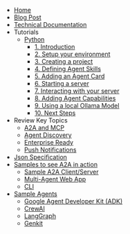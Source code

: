 <!-- docs/_sidebar.md -->

* [Home](/)
* [Blog Post](https://developers.googleblog.com/en/a2a-a-new-era-of-agent-interoperability/)
* [Technical Documentation](documentation.md)
* Tutorials
   * [Python](tutorials/python/1_introduction.md)
     * [1. Introduction](tutorials/python/1_introduction.md)
     * [2. Setup your environment](tutorials/python/2_setup.md)
     * [3. Creating a project](tutorials/python/3_create_a_project.md)
     * [4. Defining Agent Skills](tutorials/python/4_agent_skills.md)
     * [5. Adding an Agent Card](tutorials/python/5_add_agent_card.md)
     * [6. Starting a server](tutorials/python/6_start_server.md)
     * [7. Interacting with your server](tutorials/python/7_interact_with_server.md)
     * [8. Adding Agent Capabilities](tutorials/python/8_agent_capabilities.md)
     * [9. Using a local Ollama Model](tutorials/python/9_ollama_agent.md)
     * [10. Next Steps](tutorials/python/10_next_steps.md)
* Review Key Topics
  * [A2A and MCP](topics/a2a_and_mcp.md)
  * [Agent Discovery](topics/agent_discovery.md)
  * [Enterprise Ready](topics/enterprise_ready.md)
  * [Push Notifications](topics/push_notifications.md)
* [Json Specification](https://github.com/google/A2A/tree/main/specification/json)
* [Samples to see A2A in action](https://github.com/google/A2A/tree/main/samples)
  * [Sample A2A Client/Server](https://github.com/google/A2A/tree/main/samples/python/common)
  * [Multi-Agent Web App](https://github.com/google/A2A/tree/main/demo/README.md)
  * [CLI](https://github.com/google/A2A/blob/main/samples/python/hosts/cli/README.md)
* [Sample Agents](https://github.com/google/A2A/tree/main/samples)
  * [Google Agent Developer Kit (ADK)](https://github.com/google/A2A/tree/main/samples/python/agents/google_adk/README.md)
  * [CrewAI](https://github.com/google/A2A/tree/main/samples/python/agents/crewai/README.md)
  * [LangGraph](https://github.com/google/A2A/tree/main/samples/python/agents/langgraph/README.md)
  * [Genkit](https://github.com/google/A2A/tree/main/samples/js/src/agents/README.md)
